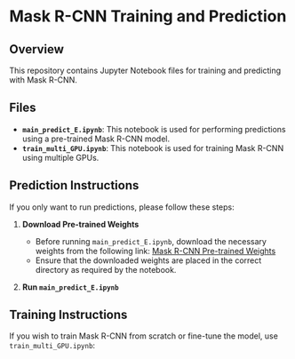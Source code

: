 # Mask R-CNN Training and Prediction

## Overview
This repository contains Jupyter Notebook files for training and predicting with Mask R-CNN.

## Files
- **`main_predict_E.ipynb`**: This notebook is used for performing predictions using a pre-trained Mask R-CNN model.
- **`train_multi_GPU.ipynb`**: This notebook is used for training Mask R-CNN using multiple GPUs.

## Prediction Instructions
If you only want to run predictions, please follow these steps:

1. **Download Pre-trained Weights**
   - Before running `main_predict_E.ipynb`, download the necessary weights from the following link:
     [Mask R-CNN Pre-trained Weights](https://drive.google.com/drive/folders/1pkKcSXHvVtSH8VmLeK8hgB8idwBDMuFR?usp=drive_link)
   - Ensure that the downloaded weights are placed in the correct directory as required by the notebook.

2. **Run `main_predict_E.ipynb`**

## Training Instructions
If you wish to train Mask R-CNN from scratch or fine-tune the model, use `train_multi_GPU.ipynb`:




